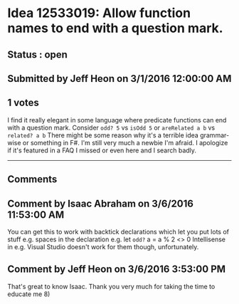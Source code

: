 # Idea 12533019: Allow function names to end with a question mark. #

## Status : open

## Submitted by Jeff Heon on 3/1/2016 12:00:00 AM

## 1 votes

I find it really elegant in some language where predicate functions can end with a question mark.
Consider `odd? 5` vs `isOdd 5` or `areRelated a b` vs `related? a b`
There might be some reason why it's a terrible idea grammar-wise or something in F#. I'm still very much a newbie I'm afraid. I apologize if it's featured in a FAQ I missed or even here and I search badly.


------------------------
## Comments


## Comment by Isaac Abraham on 3/6/2016 11:53:00 AM
You can get this to work with backtick declarations which let you put lots of stuff e.g. spaces in the declaration e.g.
let ``odd?`` a = a % 2 <> 0
Intellisense in e.g. Visual Studio doesn't work for them though, unfortunately.


## Comment by Jeff Heon on 3/6/2016 3:53:00 PM
That's great to know Isaac. Thank you very much for taking the time to educate me 8)

